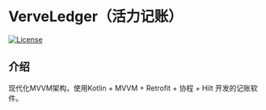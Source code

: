 # VerveLedger（活力记账）

[![License](https://img.shields.io/badge/License-MIT-blue.svg)](LICENSE)

## 介绍

现代化MVVM架构，使用Kotlin + MVVM + Retrofit + 协程 + Hilt 开发的记账软件。